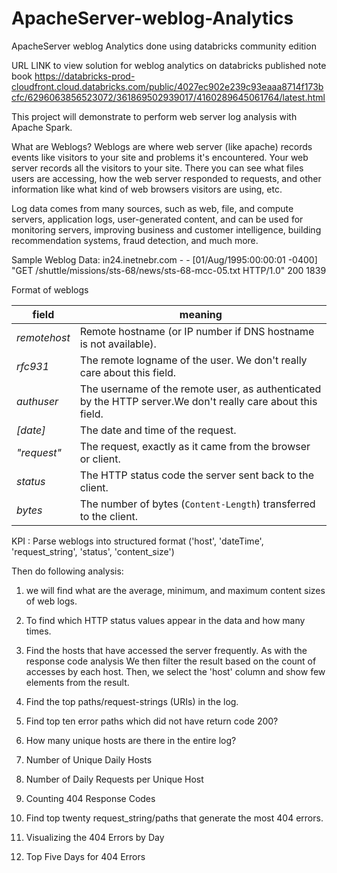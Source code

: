 # ApacheServer-weblog-Analytics
ApacheServer weblog Analytics done using databricks community edition

URL LINK to view solution for weblog analytics on databricks published note book 
https://databricks-prod-cloudfront.cloud.databricks.com/public/4027ec902e239c93eaaa8714f173bcfc/6296063856523072/361869502939017/4160289645061764/latest.html


This project will demonstrate to perform web server log analysis with Apache Spark.

What are Weblogs? Weblogs are where web server (like apache) records events like visitors to your site and problems it's encountered. Your web server records all the visitors to your site. There you can see what files users are accessing, how the web server responded to requests, and other information like what kind of web browsers visitors are using, etc.


Log data comes from many sources, such as web, file, and compute servers, application logs, user-generated content,  and can be used for monitoring servers, improving business and customer intelligence, building recommendation systems, fraud detection, and much more.

Sample Weblog Data:
in24.inetnebr.com - - [01/Aug/1995:00:00:01 -0400] "GET /shuttle/missions/sts-68/news/sts-68-mcc-05.txt HTTP/1.0" 200 1839

Format of weblogs

| field         | meaning                                                                                                      |
| ------------- | -------------------------------------------------------------------------------------------------------------|
| _remotehost_  | Remote hostname (or IP number if DNS hostname is not available).                                             |
| _rfc931_      | The remote logname of the user. We don't really care about this field.                                       |
| _authuser_    | The username of the remote user, as authenticated by the HTTP server.We don't really care about this field.  |
| _[date]_      | The date and time of the request.                                                                            |
| _"request"_   | The request, exactly as it came from the browser or client.                                                  |
| _status_      | The HTTP status code the server sent back to the client.                                                     |
| _bytes_       | The number of bytes (`Content-Length`) transferred to the client.                                            |


KPI : Parse weblogs into structured format ('host', 'dateTime', 'request_string', 'status', 'content_size')

Then do following analysis:

1. we will find what are the average, minimum, and maximum content sizes of web logs.

2. To find which HTTP status values appear in the data and how many times.

3. Find the hosts that have accessed the server frequently. As with the response code analysis We then filter the result based on the count of accesses by each host. Then, we select the 'host' column and show few elements from the result.

4. Find the top paths/request-strings (URIs) in the log.

5. Find top ten error paths which did not have return code 200?

6. How many unique hosts are there in the entire log?

7. Number of Unique Daily Hosts

8. Number of Daily Requests per Unique Host

9. Counting 404 Response Codes

10. Find top twenty request_string/paths that generate the most 404 errors.

11. Visualizing the 404 Errors by Day

12. Top Five Days for 404 Errors
